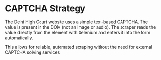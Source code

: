 # CAPTCHA Strategy

The Delhi High Court website uses a simple text-based CAPTCHA. The value is present in the DOM (not an image or audio). The scraper reads the value directly from the element with Selenium and enters it into the form automatically.

This allows for reliable, automated scraping without the need for external CAPTCHA solving services.
